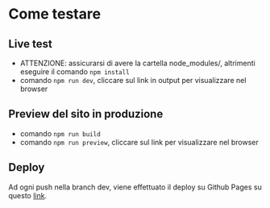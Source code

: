 # Come testare

## Live test
- ATTENZIONE: assicurarsi di avere la cartella node_modules/, altrimenti eseguire il comando `npm install`
- comando `npm run dev`, cliccare sul link in output per visualizzare nel browser

## Preview del sito in produzione
- comando `npm run build`
- comando `npm run preview`, cliccare sul link per visualizzare nel browser

## Deploy
Ad ogni push nella branch dev, viene effettuato il deploy su Github Pages su questo [link](https://s0ale.github.io/WebDesign78/).
